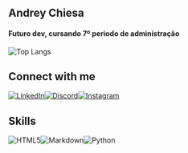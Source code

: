 ## Andrey Chiesa

#### Futuro dev, cursando 7º periodo de administração

![Top Langs](https://github-readme-stats-git-masterrstaa-rickstaa.vercel.app/api/top-langs/?username=chiesa2k&bg_color=000&border_color=30A3DC&title_color=E94D5F&text_color=FFF)



## Connect with me 
[![LinkedIn](https://img.shields.io/badge/LinkedIn-000?style=for-the-badge&logo=linkedin&logoColor=0E76A8)](https://www.linkedin.com/in/andrey-chiesa-5a0593170/)[![Discord](https://img.shields.io/badge/Discord-000?style=for-the-badge&logo=discord)](https://www.discord.com/in/SEUUSERNAME/)[![Instagram](https://img.shields.io/badge/Instagram-000?style=for-the-badge&logo=instagram)](https://www.instagram.com/chiesaandrey/)


## Skills

![HTML5](https://img.shields.io/badge/HTML5-000?style=for-the-badge&logo=html5)![Markdown](https://img.shields.io/badge/Markdown-000?style=for-the-badge&logo=markdown)![Python](https://img.shields.io/badge/Python-000?style=for-the-badge&logo=python)
